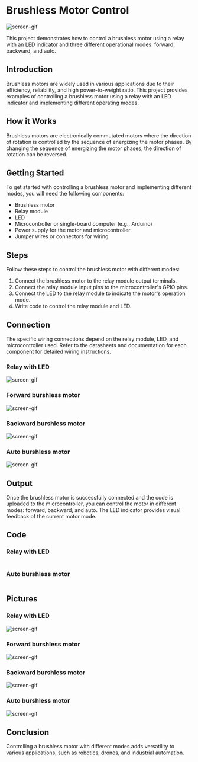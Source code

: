 # Brushless Motor Control

![screen-gif]()

This project demonstrates how to control a brushless motor using a relay with an LED indicator and three different operational modes: forward, backward, and auto.

## Introduction

Brushless motors are widely used in various applications due to their efficiency, reliability, and high power-to-weight ratio. This project provides examples of controlling a brushless motor using a relay with an LED indicator and implementing different operating modes.

## How it Works

Brushless motors are electronically commutated motors where the direction of rotation is controlled by the sequence of energizing the motor phases. By changing the sequence of energizing the motor phases, the direction of rotation can be reversed.

## Getting Started

To get started with controlling a brushless motor and implementing different modes, you will need the following components:

- Brushless motor
- Relay module
- LED
- Microcontroller or single-board computer (e.g., Arduino)
- Power supply for the motor and microcontroller
- Jumper wires or connectors for wiring

## Steps

Follow these steps to control the brushless motor with different modes:

1. Connect the brushless motor to the relay module output terminals.
2. Connect the relay module input pins to the microcontroller's GPIO pins.
3. Connect the LED to the relay module to indicate the motor's operation mode.
4. Write code to control the relay module and LED.

## Connection

The specific wiring connections depend on the relay module, LED, and microcontroller used. Refer to the datasheets and documentation for each component for detailed wiring instructions.

### Relay with LED

![screen-gif]()

### Forward burshless motor

![screen-gif]()

### Backward burshless motor

![screen-gif]()

### Auto burshless motor

![screen-gif]()

## Output

Once the brushless motor is successfully connected and the code is uploaded to the microcontroller, you can control the motor in different modes: forward, backward, and auto. The LED indicator provides visual feedback of the current motor mode.

## Code

### Relay with LED

```
```

### Auto burshless motor

```
```

## Pictures

### Relay with LED

![screen-gif]()

### Forward burshless motor

![screen-gif]()

### Backward burshless motor

![screen-gif]()

### Auto burshless motor

![screen-gif]()

## Conclusion

Controlling a brushless motor with different modes adds versatility to various applications, such as robotics, drones, and industrial automation. 
